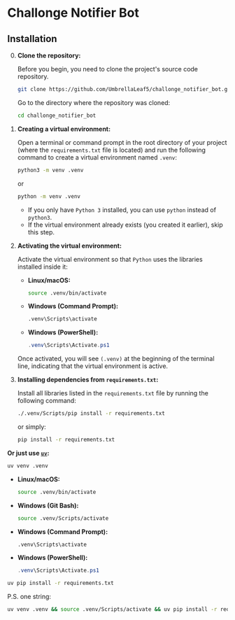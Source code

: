 # Challonge Notifier Bot

## Installation

0.  **Clone the repository:**

    Before you begin, you need to clone the project's source code repository.
 
    ```bash
    git clone https://github.com/UmbrellaLeaf5/challonge_notifier_bot.git
    ```

    Go to the directory where the repository was cloned:

    ```bash
    cd challonge_notifier_bot
    ``` 


1.  **Creating a virtual environment:**

    Open a terminal or command prompt in the root directory of your project (where the `requirements.txt` file is located) and run the following command to create a virtual environment named `.venv`:

    ```bash
    python3 -m venv .venv
    ```

    or

    ```bash
    python -m venv .venv
    ```

    *   If you only have `Python 3` installed, you can use `python` instead of `python3`.
    *   If the virtual environment already exists (you created it earlier), skip this step.


2.  **Activating the virtual environment:**

    Activate the virtual environment so that `Python` uses the libraries installed inside it:

    *   **Linux/macOS:**

        ```bash
        source .venv/bin/activate
        ```

    *   **Windows (Command Prompt):**

        ```cmd
        .venv\Scripts\activate
        ```

    *   **Windows (PowerShell):**

        ```powershell
        .venv\Scripts\Activate.ps1
        ```

    Once activated, you will see `(.venv)` at the beginning of the terminal line, indicating that the virtual environment is active.


3.  **Installing dependencies from `requirements.txt`:**

    Install all libraries listed in the `requirements.txt` file by running the following command:

    ```bash
    ./.venv/Scripts/pip install -r requirements.txt
    ```

    or simply:

    ```bash
    pip install -r requirements.txt
    ```

**Or just use [`uv`](https://github.com/astral-sh/uv):**

```bash
uv venv .venv
```

*   **Linux/macOS:**

    ```bash
    source .venv/bin/activate
    ```

*   **Windows (Git Bash):**

    ```bash
    source .venv/Scripts/activate
    ```

*   **Windows (Command Prompt):**

    ```cmd
    .venv\Scripts\activate
    ```

*   **Windows (PowerShell):**

    ```powershell
    .venv\Scripts\Activate.ps1
    ```

```bash
uv pip install -r requirements.txt
```

P.S. one string:
```bash
uv venv .venv && source .venv/Scripts/activate && uv pip install -r requirements.txt
```
